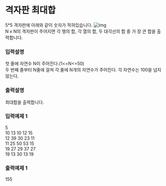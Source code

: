 # 격자판 최대합

5\*5 격자판에 아래와 같이 숫자가 적혀있습니다.
![img](../../../asset/2-6.png)<br>
N ⅹ N의 격자판이 주어지면 각 행의 합, 각 열의 합, 두 대각선의 합 중 가 장 큰 합을 출력합니다.

### 입력설명

첫 줄에 자연수 N이 주어진다.(1<=N<=50)<br>
두 번째 줄부터 N줄에 걸쳐 각 줄에 N개의 자연수가 주어진다. 각 자연수는 100을 넘지 않는다.

### 출력설명

최대합을 출력합니다.

### 입력예제 1

5<br>
10 13 10 12 15<br>
12 39 30 23 11<br>
11 25 50 53 15<br>
19 27 29 37 27<br>
19 13 30 13 19<br>

### 출력예제 1

155
